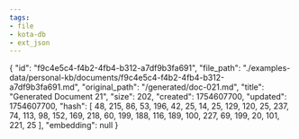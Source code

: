 ```yaml
---
tags:
- file
- kota-db
- ext_json
---
```

{
  "id": "f9c4e5c4-f4b2-4fb4-b312-a7df9b3fa691",
  "file_path": "./examples-data/personal-kb/documents/f9c4e5c4-f4b2-4fb4-b312-a7df9b3fa691.md",
  "original_path": "/generated/doc-021.md",
  "title": "Generated Document 21",
  "size": 202,
  "created": 1754607700,
  "updated": 1754607700,
  "hash": [
    48,
    215,
    86,
    53,
    196,
    42,
    25,
    14,
    25,
    129,
    120,
    25,
    237,
    74,
    113,
    98,
    152,
    169,
    218,
    60,
    199,
    188,
    116,
    189,
    100,
    227,
    69,
    199,
    20,
    101,
    221,
    25
  ],
  "embedding": null
}